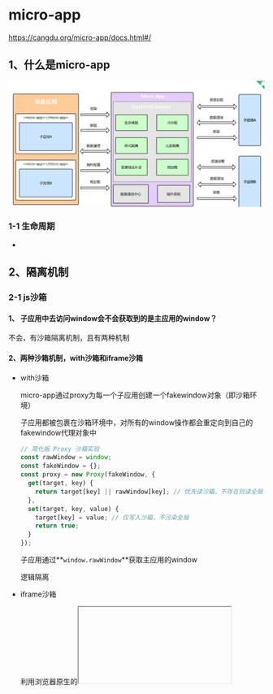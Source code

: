 # micro-app

https://cangdu.org/micro-app/docs.html#/

## 1、什么是micro-app

![image-20250617170613867](./assets/image-20250617170613867.png)

### 1-1 生命周期



- 

## 2、隔离机制

### 2-1 js沙箱

#### 1、 子应用中去访问window会不会获取到的是主应用的window？

不会，有沙箱隔离机制，且有两种机制

#### 2、两种沙箱机制，with沙箱和iframe沙箱

- with沙箱

  micro-app通过proxy为每一个子应用创建一个fakewindow对象（即沙箱环境）

  子应用都被包裹在沙箱环境中，对所有的window操作都会重定向到自己的fakewindow代理对象中

  ```js
  // 简化版 Proxy 沙箱实现
  const rawWindow = window;
  const fakeWindow = {};
  const proxy = new Proxy(fakeWindow, {
    get(target, key) {
      return target[key] || rawWindow[key]; // 优先读沙箱，不存在则读全局
    },
    set(target, key, value) {
      target[key] = value; // 仅写入沙箱，不污染全局
      return true;
    }
  });
  ```

  子应用通过**`window.rawWindow`**获取主应用的window

  逻辑隔离

  

- iframe沙箱

  利用浏览器原生的<iframe>标签创建物理隔离的独立上下文，子应用拥有独立的window、document和全局对象

![image-20250617174742846](./assets/image-20250617174742846.png)

#### 3、vite得使用iframe沙箱才能正常渲染

Vite 作为子应用在 MicroApp 中默认无法直接加载，需切换为 `iframe` 沙箱模式才能正常运行，这是由 **Vite 的开发模式特性**与 **MicroApp 的默认沙箱机制冲突**导致的。

### 2-2样式隔离

主应用给每一个子应用标记name，就会利用这个name属性给每一个样式前添加前缀

```css
.test {
  color: red;
}

/* 转换为 */
micro-app[name=xxx] .test {
  color: red;
}
```

在这种条件下，主应用的样式也会对子应用造成样式污染

```css
// 主应用 
button { color: red;}

// 如果子应用没有对这个button的标签选择器进行重写的话，就会样式污染。可以在子应用的界面下重写button样式
<micro-app
  v-if="initStatus"
  name="question-bank"
  iframe
/>

<style lang="less" scoped>
  micro-app {
    height: 100%;

    button {
      color: unset;
    }
  }
}
</style>

```

### 2-3 元素隔离

当主应用和子应用同时拥有`<div id='root'></div>`，子应用使用document.querySelector('#root')获取到的是自己的div

主应用可以获取子应用的元素，没有对基座应用操作子应用元素的行为进行限制。

但是，不能通过全局性的东西进行访问，还是处于隔离的状态

```js
// 无效操作：无法获取子应用内部的 #child-element
document.querySelector('#child-element'); // 返回 null
```

主应用获取子应用元素的方案

```js
// 1、通过micro-app的api，microApp.getElements

// 获取子应用 "child-app" 的所有元素
const childElements = microApp.getElements('child-app');

// 示例：查找特定按钮
const submitBtn = childElements.querySelector('#submit-btn');
submitBtn.addEventListener('click', () => {
  console.log('子应用按钮被点击');
});


// 2、通过通信子应用主动将元素暴露出去
// 子应用
window.microApp.dispatch({
  type: 'EXPORT_ELEMENT', payload: domRef.value
})
// 主应用
microApp.addDataListener('child-app', (data) => {
  if (data.type === 'EXPORT_ELEMENT') {
    const elementRef = data.payload;
    elementRef.style.border = '2px solid red'; // 操作元素
  }
})

```



## 3、如何通信

#### 父->子	

```js
// 父传
// 1
<template>
  <micro-app
    name='my-app'
    url='xx'
    :data='dataForChild' // data只接受对象类型，数据变化时会重新发送
  />
</template>
// 2 手动传
import microApp from '@micro-zoe/micro-app'

// 发送数据给子应用 my-app，setData第二个参数只接受对象类型
microApp.setData('my-app', {type: '新的数据'})



// 子获取
// 1
const data = window.microApp.getData() // 返回基座下发的data数据

// 2 手动监听获取
function dataListener (data) {
  console.log('来自基座应用的数据', data)
}
window.microApp.addDataListener(dataListener: Function, autoTrigger?: boolean)
```

#### 子->父

```js
// 子发送
window.microApp.dispatch({type: '子应用发送的数据'})

// 父接收
// 1
import microApp from '@micro-zoe/micro-app'
const childData = microApp.getData(appName) // 返回子应用的data数据

// 2 监听datachnge
<template>
  <micro-app
    name='my-app'
    url='xx'
    // 数据在事件对象的detail.data字段中，子应用每次发送数据都会触发datachange
    @datachange='handleDataChange'
  />
</template>

// 3
microApp.addDataListener(appName: string, dataListener: Function, autoTrigger?: boolean)
```

#### 全局通信

## 4、预加载

可以在main.js中调用preFetchApps调用预加载子应用

```js
// 主应用入口文件（main.js 或 micro-app-config.js）
import microApp from '@micro-zoe/micro-app';

microApp.start({
  preFetchApps: [ // 预加载子应用列表
    { 
      name: 'child-app', 
      url: 'http://localhost:3001',
      disableSandbox: true, // 关闭沙箱（Vite子应用需关闭）[6,7](@ref)
      isPrefetch: true, // 标记为预加载
    },
  ],
});
```

